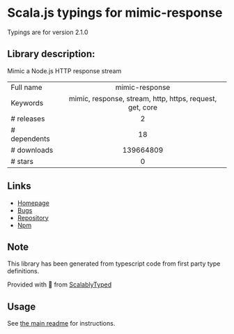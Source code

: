 
# Scala.js typings for mimic-response

Typings are for version 2.1.0

## Library description:
Mimic a Node.js HTTP response stream

|                    |                 |
| ------------------ | :-------------: |
| Full name          | mimic-response |
| Keywords           | mimic, response, stream, http, https, request, get, core |
| # releases         | 2 |
| # dependents       | 18 |
| # downloads        | 139664809 |
| # stars            | 0 |

## Links
- [Homepage](https://github.com/sindresorhus/mimic-response#readme)
- [Bugs](https://github.com/sindresorhus/mimic-response/issues)
- [Repository](https://github.com/sindresorhus/mimic-response)
- [Npm](https://www.npmjs.com/package/mimic-response)
    


## Note
This library has been generated from typescript code from first party type definitions.

Provided with :purple_heart: from [ScalablyTyped](https://github.com/oyvindberg/ScalablyTyped)

## Usage
See [the main readme](../../readme.md) for instructions.


